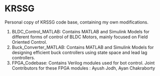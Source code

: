 # KRSSG
Personal copy of KRSSG code base, containing my own modifications.

1. BLDC_Control_MATLAB: Contains MATLAB and Simulink Models for different forms of control of BLDC Motors, mainly focused on Field Oriented Control.
2. Buck_Converter_MATLAB: Contains MATLAB and Simulink Models for designing efficient buck controllers using state space and lead lag controllers.
3. FPGA_Codebase: Contains Verilog modules used for bot control. Joint Contributors for these FPGA modules : Ayush Jodh, Ayan Chakraborty